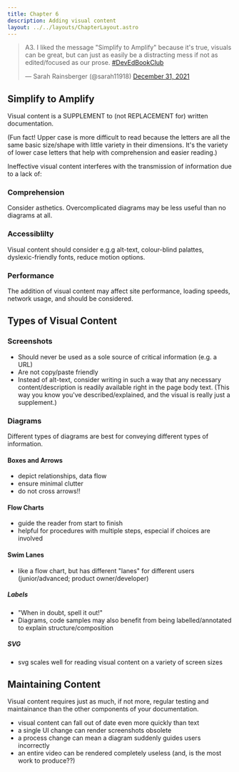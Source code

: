 ```yaml
---
title: Chapter 6
description: Adding visual content
layout: ../../layouts/ChapterLayout.astro
---
```

<blockquote class="twitter-tweet" data-conversation="none" data-dnt="true"><p lang="en" dir="ltr">A3. I liked the message &quot;Simplify to Amplify&quot; because it&#39;s true, visuals can be great, but can just as easily be a distracting mess if not as edited/focused as our prose. <a href="https://twitter.com/hashtag/DevEdBookClub?src=hash&amp;ref_src=twsrc%5Etfw">#DevEdBookClub</a></p>&mdash; Sarah Rainsberger (@sarah11918) <a href="https://twitter.com/sarah11918/status/1476752775316967425?ref_src=twsrc%5Etfw">December 31, 2021</a></blockquote> <script async src="https://platform.twitter.com/widgets.js" charset="utf-8"></script>

## Simplify to Amplify

Visual content is a SUPPLEMENT to (not REPLACEMENT for) written documentation.

(Fun fact! Upper case is more difficult to read because the letters are all the same basic size/shape with little variety in their dimensions. It's the variety of lower case letters that help with comprehension and easier reading.)

Ineffective visual content interferes with the transmission of information due to a lack of:

### Comprehension

Consider asthetics. Overcomplicated diagrams may be less useful than no diagrams at all.

### Accessiblilty

Visual content should consider e.g.g alt-text, colour-blind palattes, dyslexic-friendly fonts, reduce motion options.

### Performance

The addition of visual content may affect site performance, loading speeds, network usage, and should be considered.

## Types of Visual Content

### Screenshots

- Should never be used as a sole source of critical information (e.g. a URL)
- Are not copy/paste friendly
- Instead of alt-text, consider writing in such a way that any necessary content/description is readily available right in the page body text. (This way you know you've described/explained, and the visual is really just a supplement.)

### Diagrams

Different types of diagrams are best for conveying different types of information.

#### Boxes and Arrows

- depict relationships, data flow
- ensure minimal clutter
- do not cross arrows!!

#### Flow Charts

- guide the reader from start to finish
- helpful for procedures with multiple steps, especial if choices are involved

#### Swim Lanes

- like a flow chart, but has different "lanes" for different users (junior/advanced; product owner/developer)


##### Labels

- "When in doubt, spell it out!"
- Diagrams, code samples may also benefit from being labelled/annotated to explain structure/composition

##### SVG

- svg scales well for reading visual content on a variety of screen sizes


## Maintaining Content

Visual content requires just as much, if not more, regular testing and maintainance than the other components of your documentation.

- visual content can fall out of date even more quickly than text
- a single UI change can render screenshots obsolete
- a process change can mean a diagram suddenly guides users incorrectly
- an entire video can be rendered completely useless (and, is the most work to produce??)